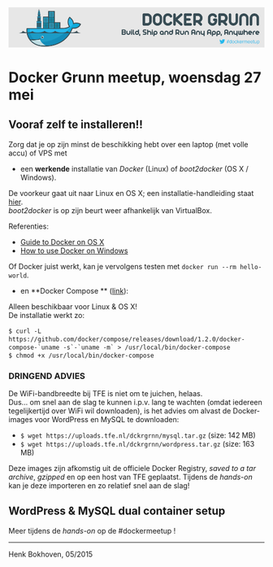 ![Docker Grunn](header.jpeg)

# Docker Grunn meetup, woensdag 27 mei

## Vooraf zelf te installeren!!

Zorg dat je op zijn minst de beschikking hebt over een laptop (met volle accu) of VPS met

- een **werkende** installatie van *Docker* (Linux) of *boot2docker* (OS X / Windows).  

De voorkeur gaat uit naar Linux en OS X; een installatie-handleiding staat [hier](http://docs.docker.com/compose/install/#install-docker).  
*boot2docker* is op zijn beurt weer afhankelijk van VirtualBox.  

Referenties:  
- [Guide to Docker on OS X](http://blog.tutum.co/2015/05/19/guide-to-docker-on-os-x/)  
- [How to use Docker on Windows](http://blog.tutum.co/2014/11/05/how-to-use-docker-on-windows/)

Of Docker juist werkt, kan je vervolgens testen met `docker run --rm hello-world`.

- en **Docker Compose ** ([link](http://docs.docker.com/compose/install/)):  

Alleen beschikbaar voor Linux & OS X!  
De installatie werkt zo:

```
$ curl -L https://github.com/docker/compose/releases/download/1.2.0/docker-compose-`uname -s`-`uname -m` > /usr/local/bin/docker-compose
$ chmod +x /usr/local/bin/docker-compose
```

### **DRINGEND ADVIES**

De WiFi-bandbreedte bij TFE is niet om te juichen, helaas.  
Dus... om snel aan de slag te kunnen i.p.v. lang te wachten (omdat iedereen tegelijkertijd over WiFi wil downloaden), is het advies om alvast de Docker-images voor WordPress en MySQL te downloaden:

- `$ wget https://uploads.tfe.nl/dckrgrnn/mysql.tar.gz` (size: 142 MB)
- `$ wget https://uploads.tfe.nl/dckrgrnn/wordpress.tar.gz` (size: 163 MB)

Deze images zijn afkomstig uit de officiele Docker Registry, *saved to a tar archive*, *gzipped* en op een host van TFE geplaatst. Tijdens de *hands-on* kan je deze importeren en zo relatief snel aan de slag!


## WordPress & MySQL dual container setup

Meer tijdens de *hands-on* op de #dockermeetup !

---
Henk Bokhoven, 05/2015
